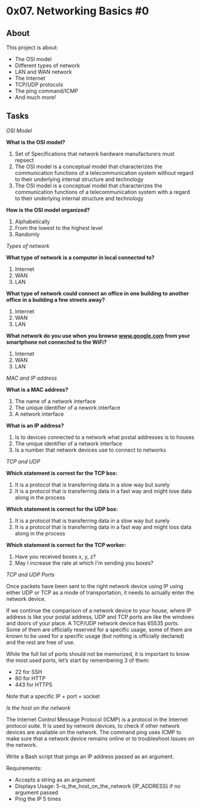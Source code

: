 # 0x07. Networking Basics #0

## About

This project is about:
* The OSI model
* Different types of network
* LAN and WAN network
* The Internet
* TCP/UDP protocols
* The ping command/ICMP
* And much more!

## Tasks

*OSI Model*

**What is the OSI model?**
1. Set of Specifications that network hardware manufacturers must repsect
2. The OSI model is a conceptual model that characterizes the communication functions of a telecommunication system without regard to their underlying internal structure and technology
3. The OSI model is a conceptual model that characterizes the communication functions of a telecommunication system with a regard to their underlying internal structure and technology

**How is the OSI model organized?**
1. Alphabetically
2. From the lowest to the highest level
3. Randomly

*Types of network*

**What type of network is a computer in local connected to?**
1. Internet
2. WAN
3. LAN

**What type of network could connect an office in one building to another office in a building a few streets away?**
1. Internet
2. WAN
3. LAN

**What network do you use when you browse www.google.com from your smartphone not connected to the WiFi?**
1. Internet
2. WAN
3. LAN

*MAC and IP address*

**What is a MAC address?**
1. The name of a network interface
2. The unique identifier of a nework interface
3. A network interface

**What is an IP address?**
1. Is to devices connected to a network what postal addresses is to houses
2. The unique identifier of a network interface
3. Is a number that network devices use to connect to networks

*TCP and UDP*

**Which statement is correst for the TCP box:**
1. It is a protocol that is transferring data in a slow way but surely
2. It is a protocol that is transferring data in a fast way and might lose data along in the process

**Which statement is correct for the UDP box:**
1. It is a protocol that is transferring data in a slow way but surely
2. It is a protocol that is transferring data in a fast way and might loss data along in the process

**Which statement is correct for the TCP worker:**
1. Have you received boxes x, y, z?
2. May I increase the rate at which I'm sending you boxes?

*TCP and UDP Ports*

Once packets have been sent to the right network device using IP using either UDP or TCP as a mode of transportation, it needs to actually enter the network device.

If we continue the comparison of a network device to your house, where IP address is like your postal address, UDP and TCP ports are like the windows and doors of your place. A TCP/UDP network device has 65535 ports. Some of them are officially reserved for a specific usage, some of them are known to be used for a specific usage (but nothing is officially declared) and the rest are free of use.

While the full list of ports should not be memorized, it is important to know the most used ports, let’s start by remembering 3 of them:

* 22 for SSH
* 80 for HTTP
* 443 for HTTPS

Note that a specific IP + port = socket

*Is the host on the network*

The Internet Control Message Protocol (ICMP) is a protocol in the Internet protocol suite. It is used by network devices, to check if other network devices are available on the network. The command ping uses ICMP to make sure that a network device remains online or to troubleshoot issues on the network.

Write a Bash script that pings an IP address passed as an argument.

Requirements:

* Accepts a string as an argument
* Displays Usage: 5-is_the_host_on_the_network {IP_ADDRESS} if no argument passed
* Ping the IP 5 times

